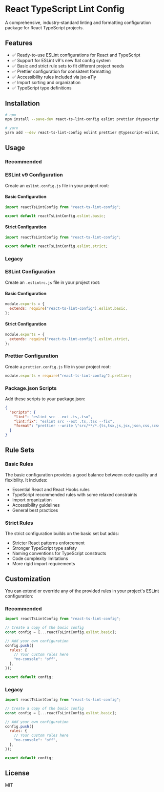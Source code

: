 # React TypeScript Lint Config

A comprehensive, industry-standard linting and formatting configuration package for React TypeScript projects.

## Features

- ✅ Ready-to-use ESLint configurations for React and TypeScript
- ✅ Support for ESLint v9's new flat config system
- ✅ Basic and strict rule sets to fit different project needs
- ✅ Prettier configuration for consistent formatting
- ✅ Accessibility rules included via jsx-a11y
- ✅ Import sorting and organization
- ✅ TypeScript type definitions

## Installation

```bash
# npm
npm install --save-dev react-ts-lint-config eslint prettier @typescript-eslint/eslint-plugin @typescript-eslint/parser eslint-config-prettier eslint-plugin-import eslint-plugin-jsx-a11y eslint-plugin-react eslint-plugin-react-hooks globals

# yarn
yarn add --dev react-ts-lint-config eslint prettier @typescript-eslint/eslint-plugin @typescript-eslint/parser eslint-config-prettier eslint-plugin-import eslint-plugin-jsx-a11y eslint-plugin-react eslint-plugin-react-hooks globals
```

## Usage

### Recommended

### ESLint v9 Configuration

Create an `eslint.config.js` file in your project root:

#### Basic Configuration

```javascript
import reactTsLintConfig from "react-ts-lint-config";

export default reactTsLintConfig.eslint.basic;
```

#### Strict Configuration

```javascript
import reactTsLintConfig from "react-ts-lint-config";

export default reactTsLintConfig.eslint.strict;
```

### Legacy

### ESLint Configuration

Create an `.eslintrc.js` file in your project root:

#### Basic Configuration

```javascript
module.exports = {
  extends: require("react-ts-lint-config").eslint.basic,
};
```

#### Strict Configuration

```javascript
module.exports = {
  extends: require("react-ts-lint-config").eslint.strict,
};
```

### Prettier Configuration

Create a `prettier.config.js` file in your project root:

```javascript
module.exports = require("react-ts-lint-config").prettier;
```

### Package.json Scripts

Add these scripts to your package.json:

```json
{
  "scripts": {
    "lint": "eslint src --ext .ts,.tsx",
    "lint:fix": "eslint src --ext .ts,.tsx --fix",
    "format": "prettier --write \"src/**/*.{ts,tsx,js,jsx,json,css,scss,md}\""
  }
}
```

## Rule Sets

### Basic Rules

The basic configuration provides a good balance between code quality and flexibility. It includes:

- Essential React and React Hooks rules
- TypeScript recommended rules with some relaxed constraints
- Import organization
- Accessibility guidelines
- General best practices

### Strict Rules

The strict configuration builds on the basic set but adds:

- Stricter React patterns enforcement
- Stronger TypeScript type safety
- Naming conventions for TypeScript constructs
- Code complexity limitations
- More rigid import requirements

## Customization

You can extend or override any of the provided rules in your project's ESLint configuration:

### Recommended

```javascript
import reactTsLintConfig from "react-ts-lint-config";

// Create a copy of the basic config
const config = [...reactTsLintConfig.eslint.basic];

// Add your own configuration
config.push({
  rules: {
    // Your custom rules here
    "no-console": "off",
  },
});

export default config;
```

### Legacy

```javascript
import reactTsLintConfig from "react-ts-lint-config";

// Create a copy of the basic config
const config = [...reactTsLintConfig.eslint.basic];

// Add your own configuration
config.push({
  rules: {
    // Your custom rules here
    "no-console": "off",
  },
});

export default config;
```

## License

MIT
